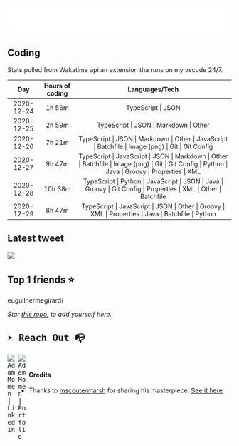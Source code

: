
![test image size](/assets/welcome_message.gif)

## Coding
Stats pulled from Wakatime api an extension tha runs on my vscode 24/7.

|Day|Hours of coding|Languages/Tech|
|:-:|:-:|:-:|
|2020-12-24|1h 56m|TypeScript &#124; JSON|
|2020-12-25|2h 59m|TypeScript &#124; JSON &#124; Markdown &#124; Other|
|2020-12-26|7h 21m|TypeScript &#124; JSON &#124; Markdown &#124; Other &#124; JavaScript &#124; Batchfile &#124; Image (png) &#124; Git &#124; Git Config|
|2020-12-27|9h 47m|TypeScript &#124; JavaScript &#124; JSON &#124; Markdown &#124; Other &#124; Batchfile &#124; Image (png) &#124; Git &#124; Git Config &#124; Python &#124; Java &#124; Groovy &#124; Properties &#124; XML|
|2020-12-28|10h 38m|TypeScript &#124; Python &#124; JavaScript &#124; JSON &#124; Java &#124; Groovy &#124; Git Config &#124; Properties &#124; XML &#124; Other &#124; Batchfile|
|2020-12-29|8h 47m|TypeScript &#124; JavaScript &#124; JSON &#124; Other &#124; Groovy &#124; XML &#124; Properties &#124; Java &#124; Batchfile &#124; Python|

## Latest tweet
[<img src="<tweet-image-url>" width="400">](https://twitter.com/adammomen8/status/1316739109638090754)

## Top 1 friends ⭐️
euguilhermegirardi

*Star [this repo](https://github.com/AdamMomen/AdamMomen), to add yourself here.*


<samp>

## ➤ Reach Out :mailbox_with_no_mail:

>
  <a href="https://www.linkedin.com/in/adam-momen-99596275/">
     <img align="left" alt="Adam Momen | Linkedin" width="24px" src="./assets/Linkedin.svg" />
   </a>

   <a href="https://adammomen.com/">
     <img align="left" alt="Adam Momen | Portfolio" width="24px" src="./assets/web.svg" />
   </a>

</samp>

<br>

#### Credits
* Thanks to [mscoutermarsh](https://github.com/mscoutermarsh) for sharing his masterpiece. [See it here](https://github.com/mscoutermarsh/mscoutermarsh)